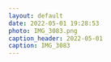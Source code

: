 ```yaml
---
layout: default
date: 2022-05-01 19:28:53
photo: IMG_3083.png
caption_header: 2022-05-01
caption: IMG_3083
---
```

